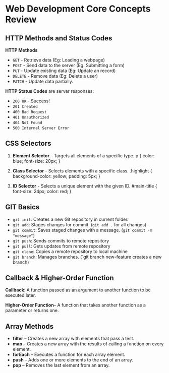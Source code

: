 # Web Development Core Concepts Review

## HTTP Methods and Status Codes

**HTTP Methods** 
- `GET` - Retrieve data (Eg: Loading a webpage)
- `POST` - Send data to the server (Eg: Submitting a form)
- `PUT` - Update existing data  (Eg: Update an record)
- `DELETE` - Remove data (Eg: Delete a user)
- `PATCH` - Update data partially.


**HTTP Status Codes** are server responses:
- `200 OK` - Success! 
- `201 Created` 
- `400 Bad Request` 
- `401 Unauthorized` 
- `404 Not Found`
- `500 Internal Server Error`



## CSS Selectors

1. **Element Selector** - Targets all elements of a specific type.
    p {
      color: blue;
      font-size: 20px;
    }
2. **Class Selector** - Selects elements with a specific class.
   .highlight {
      background-color: yellow;
      padding: 5px;
    }

3. **ID Selector** - Selects a unique element with the given ID.
    #main-title {
      font-size: 24px;
      color: red;
    }


## GIT Basics

- `git init`: Creates a new Git repository in current folder.
- `git add`: Stages changes for commit.
        (`git add .` for all changes)
- `git commit`: Saves staged changes with a message.
        (`git commit -m "message"`)
- `git push`: Sends commits to remote repository
- `git pull`: Gets updates from remote repository
- `git clone`: Copies a remote repository to local machine
- `git branch`: Manages branches.
        (`git branch new-feature creates a new branch)


## Callback & Higher-Order Function

**Callback**: A function passed as an argument to another function to be executed later.  

**Higher-Order Function**– A function that takes another function as a parameter or returns one.

## Array Methods

- **filter** – Creates a new array with elements that pass a test.
- **map** – Creates a new array with the results of calling a function on every element.
- **forEach** – Executes a function for each array element.
- **push** – Adds one or more elements to the end of an array.
- **pop** – Removes the last element from an array.
